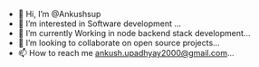 - 👋 Hi, I’m @Ankushsup
- 👀 I’m interested in Software development ...
- 🌱 I’m currently Working in node backend stack development...
- 💞️ I’m looking to collaborate on open source projects...
- 📫 How to reach me ankush.upadhyay2000@gmail.com...

<!---
Ankushsup/Ankushsup is a ✨ special ✨ repository because its `README.md` (this file) appears on your GitHub profile.
You can click the Preview link to take a look at your changes.
--->

